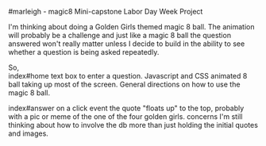 #marleigh -  magic8
Mini-capstone Labor Day Week Project

I'm thinking about doing a Golden Girls themed magic 8 ball. 
The animation will probably be a challenge and just like a magic 8 ball the question answered won't really matter unless I decide to build in the ability to see whether a question is being asked repeatedly. 

So,  
index#home
 text box to enter a question. Javascript and CSS animated 8 ball taking up most of the screen. General directions on how to use the magic 8 ball. 

index#answer
  on a click event the quote "floats up" to the top, probably with a pic or meme of the one of the four golden girls.
concerns 
  I'm still thinking about how to involve the db more than just holding the initial quotes and images.
  
  
  
  
 
 
